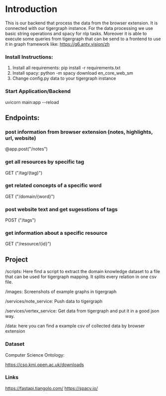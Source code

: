 
# Introduction

This is our backend that process the data from the browser extension. It is connected with our tigergraph instance. For the
data processing we use basic string operations and spacy for nlp tasks.
Moreover it is able to execute some queries from tigergraph that can be send to a frontend to use it in graph framework like: https://g6.antv.vision/zh

### Install Instructions:

1. Install all requirements:
   pip install -r requirements.txt
2. Install spacy:
   python -m spacy download en_core_web_sm
3. Change config.py data to your tigergraph instance

### Start Application/Backend

uvicorn main:app --reload

## Endpoints:

### post information from browser extension (notes, highlights, url, website)
@app.post("/notes")

### get all resources by specific tag
GET ("/tag/{tag}")

### get related concepts of a specific word
GET ("/domain/{word}")

### post website text and get sugesstions of tags
POST ("/tags")

### get information about a specific resource
GET ("/resource/{id}")

## Project

/scripts: Here find a script to extract the domain knowledge dataset to a file
that can be used for tigergraph mapping. It splits every relation in one
csv file.

/images: Screenshots of example graphs in tigergraph

/services/note_service: Push data to tigergraph

/services/vertex_service: Get data from tigergraph and put it in a good json way.

/data: here you can find a example csv of collected data by browser extension


### Dataset

Computer Science Ontology:

https://cso.kmi.open.ac.uk/downloads

### Links
https://fastapi.tiangolo.com/
https://spacy.io/

